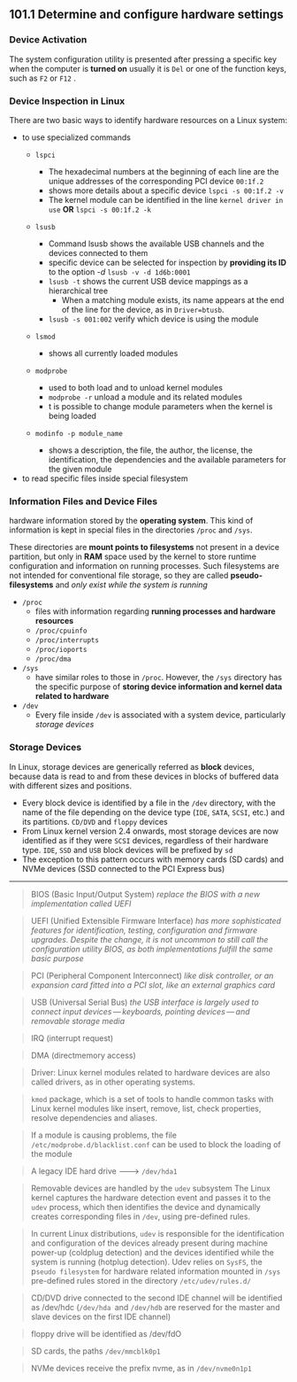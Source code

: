 ## 101.1 Determine and configure hardware settings

### Device Activation
The system configuration utility is presented after pressing a specific key when the computer is **turned on** 
usually it is `Del` or one of the function keys, such as `F2` or `F12` .
### Device Inspection in Linux
There are two basic ways to identify hardware resources on a Linux system: 
- to use specialized commands
  - `lspci`
    - The hexadecimal numbers at the beginning of each line are the unique addresses of the corresponding PCI device `00:1f.2`
    - shows more details about a specific device `lspci -s 00:1f.2 -v` 
    - The kernel module can be identified in the line `kernel driver in use` **OR** `lspci -s 00:1f.2 -k`

  - `lsusb`
    - Command lsusb shows the available USB channels and the devices connected to them
    - specific device can be selected for inspection by **providing its ID** to the option *-d* `lsusb -v -d 1d6b:0001`
    - `lsusb -t` shows the current USB device mappings as a hierarchical tree
      - When a matching module exists, its name appears at the end of the line for the device, as in `Driver=btusb`.
    - `lsusb -s 001:002`  verify which device is using the module
  - `lsmod` 
    - shows all currently loaded modules
  - `modprobe`
    - used to both load and to unload kernel modules
    - `modprobe -r`  unload a module and its related modules
    - t is possible to change module parameters when the kernel is being loaded 
  - `modinfo -p module_name`
    - shows a description, the file, the author, the license, the identification, the dependencies and the available parameters for the
given module
- to read specific files inside special filesystem

### Information Files and Device Files
hardware information stored by the **operating system**. This kind of information is kept in special files in the directories `/proc`
and `/sys`.

These directories are **mount points to filesystems** not present in a device partition, but only in **RAM** space used by the kernel to store runtime configuration and information on running
processes. Such filesystems are not intended for conventional file storage, so they are called **pseudo-filesystems** and *only exist while the system is running*

- `/proc` 
  - files with information regarding **running processes and hardware resources**
  - `/proc/cpuinfo`
  - `/proc/interrupts`
  - `/proc/ioports`
  - `/proc/dma`
- `/sys`
  - have similar roles to those in `/proc`. However, the `/sys` directory has the specific purpose of **storing device information and kernel data related to hardware**
- `/dev`
  - Every file inside `/dev` is associated with a system device, particularly *storage devices*

### Storage Devices
In Linux, storage devices are generically referred as **block** devices, because data is read to and from these devices in blocks of buffered data with different sizes and positions.
- Every block device is identified by a file in the `/dev` directory, with the name of the file depending on the
device type (`IDE`, `SATA`, `SCSI`, etc.) and its partitions. `CD/DVD` and `floppy` devices
- From Linux kernel version 2.4 onwards, most storage devices are now identified as if they were `SCSI` devices, regardless of their hardware type. `IDE`, `SSD` and `USB` block devices will be prefixed
by `sd`
- The exception to this pattern occurs with memory cards (SD cards) and NVMe devices (SSD connected to the PCI Express bus)



---
> BIOS (Basic Input/Output System)
> *replace the BIOS with a new implementation called UEFI*

> UEFI (Unified Extensible Firmware Interface)
>  *has more sophisticated features for identification, testing, configuration and firmware upgrades. Despite the change, it is not uncommon to still call the configuration utility BIOS, as both implementations fulfill the same basic purpose*

> PCI (Peripheral Component Interconnect)
>  *like disk controller, or an expansion card fitted into a PCI slot, like an external graphics card*

> USB (Universal Serial Bus) 
> *the USB interface is largely used to connect input devices — keyboards, pointing devices — and removable storage media*

> IRQ (interrupt request)

> DMA (directmemory access)

> Driver: Linux kernel modules related to hardware devices are also called drivers, as in other operating systems. 

>  `kmod` package, which is a set of tools to handle common tasks with Linux kernel modules like insert, remove, list, check properties, resolve dependencies and aliases. 

> If a module is causing problems, the file `/etc/modprobe.d/blacklist.conf` can be used to block the loading of the module 

>  A legacy IDE hard drive ---> `/dev/hda1`

> Removable devices are handled by the `udev` subsystem
The Linux kernel captures the hardware detection event and passes it to the `udev` process, which then identifies the device and dynamically creates corresponding files in `/dev`, using pre-defined rules.

>In current Linux distributions, `udev` is responsible for the identification and configuration of the devices already present during machine power-up (coldplug detection) and the devices identified while the system is running (hotplug detection). Udev relies on `SysFS`, the p`seudo filesystem` for
hardware related information mounted in `/sys` pre-defined rules stored in the directory `/etc/udev/rules.d/`

> CD/DVD drive connected to the second IDE channel will be identified as /dev/hdc (`/dev/hda `and `/dev/hdb` are reserved for the master and slave devices on the first IDE channel)

>  floppy drive will be identified as /dev/fdO

> SD cards, the paths `/dev/mmcblk0p1`

>  NVMe devices receive the prefix nvme, as in `/dev/nvme0n1p1`
